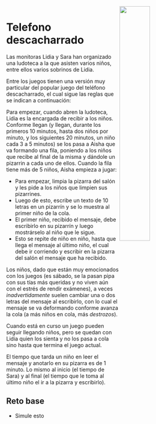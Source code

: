 <img src="imagenes/DALL·E 2023-11-11 12.20.21 - A comic-style illustration of five children sitting in a row from left to right. The first child on the left, a girl, has long black hair and is whisp.png" align=right width=40%>

# Telefono descacharrado

Las monitoras Lidia y Sara han organizado una ludoteca a la que asisten varios niños, entre ellos varios sobrinos de Lidia. 

Entre los juegos tienen una versión muy particular del popular juego del teléfono descacharrado, el cual sigue las reglas que se indican a continuación:

Para empezar, cuando abren la ludoteca, Lidia es la encargada de recibir a los niños. Conforme llegan (y llegan, durante los primeros 10 minutos, hasta dos niños por minuto, y los siguientes 20 minutos, un niño cada 3 a 5 minutos) se los pasa a Aisha que va formando una fila, poniendo a los niños que recibe al final de la misma y dándole un pizarrin a cada uno de ellos. Cuando la fila tiene más de 5 niños, Aisha empieza a jugar:

- Para empezar, limpia la pizarra del salón y les pide a los niños que limpien sus pizarrines.
- Luego de esto, escribe un texto de 10 letras en un pizarrín y se lo muestra al primer niño de la cola.
- El primer niño, recibido el mensaje, debe escribirlo en su pizarrín y luego mostrárselo al niño que le sigue.
- Esto se repite de niño en niño, hasta que llega el mensaje al último niño, el cual debe ir corriendo y escribir en la pizarra del salón el mensaje que ha recibido.

Los niños, dado que están muy emocionados con los juegos (es sábado, se la pasan pipa con sus tías más queridas y no viven aún con el estrés de rendir exámenes), a veces *inadvertidamente* suelen cambiar una o dos letras del mensaje al escribirlo, con lo cual el mensaje se va deformando conforme avanza la cola (a más niños en cola,  más *destrozos*).

Cuando está en curso un juego pueden seguir llegando niños, pero se quedan con Lidia quien los sienta y no los pasa a cola sino hasta que termina el juego actual.

El tiempo que tarda un niño en leer el mensaje y anotarlo en su pizarra es de 1 minuto. Lo mismo al inicio (el tiempo de Sara) y al final (el tiempo que le toma al último niño el ir a la pizarra y escribirlo).

## Reto base

- Simule esto
